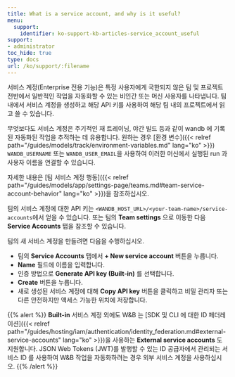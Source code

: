 ```yaml
---
title: What is a service account, and why is it useful?
menu:
  support:
    identifier: ko-support-kb-articles-service_account_useful
support:
- administrator
toc_hide: true
type: docs
url: /ko/support/:filename
---
```


서비스 계정(Enterprise 전용 기능)은 특정 사용자에게 국한되지 않은 팀 및 프로젝트 전반에서 일반적인 작업을 자동화할 수 있는 비인간 또는 머신 사용자를 나타냅니다. 팀 내에서 서비스 계정을 생성하고 해당 API 키를 사용하여 해당 팀 내의 프로젝트에서 읽고 쓸 수 있습니다.

무엇보다도 서비스 계정은 주기적인 재 트레이닝, 야간 빌드 등과 같이 wandb 에 기록된 자동화된 작업을 추적하는 데 유용합니다. 원하는 경우 [환경 변수]({{< relref path="/guides/models/track/environment-variables.md" lang="ko" >}}) `WANDB_USERNAME` 또는 `WANDB_USER_EMAIL`을 사용하여 이러한 머신에서 실행된 run 과 사용자 이름을 연결할 수 있습니다.

자세한 내용은 [팀 서비스 계정 행동]({{< relref path="/guides/models/app/settings-page/teams.md#team-service-account-behavior" lang="ko" >}})을 참조하십시오.

팀의 서비스 계정에 대한 API 키는 `<WANDB_HOST_URL>/<your-team-name>/service-accounts`에서 얻을 수 있습니다. 또는 팀의 **Team settings** 으로 이동한 다음 **Service Accounts** 탭을 참조할 수 있습니다.

팀의 새 서비스 계정을 만들려면 다음을 수행하십시오.
* 팀의 **Service Accounts** 탭에서 **+ New service account** 버튼을 누릅니다.
* **Name** 필드에 이름을 입력합니다.
* 인증 방법으로 **Generate API key (Built-in)** 를 선택합니다.
* **Create** 버튼을 누릅니다.
* 새로 생성된 서비스 계정에 대해 **Copy API key** 버튼을 클릭하고 비밀 관리자 또는 다른 안전하지만 액세스 가능한 위치에 저장합니다.

{{% alert %}}
**Built-in** 서비스 계정 외에도 W&B 는 [SDK 및 CLI 에 대한 ID 페더레이션]({{< relref path="/guides/hosting/iam/authentication/identity_federation.md#external-service-accounts" lang="ko" >}})을 사용하는 **External service accounts** 도 지원합니다. JSON Web Tokens (JWT)를 발행할 수 있는 ID 공급자에서 관리되는 서비스 ID 를 사용하여 W&B 작업을 자동화하려는 경우 외부 서비스 계정을 사용하십시오.
{{% /alert %}}
